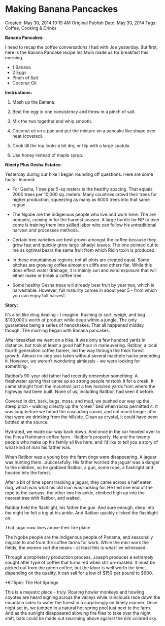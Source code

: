 # Making Banana Pancackes

Created: May 30, 2014 10:19 AM
Original Publish Date: May 30, 2014
Tags: Coffee, Cooking & Drinks

**Banana Pancakes:**

I need to recap the coffee conversations I had with Joe yesterday. But first, here is the Banana Pancake recipe his Mom made us for breakfast this morning.

- 1 Banana
- 2 Eggs
- Pinch of Salt
- Coconut Oil

**Instructions:** 

1) Mash up the Banana. 

2) Beat the egg to one consistency and throw in a pinch of salt. 

3) Mix the two together and whip smooth. 

4) Coconut oil on a pan and put the mixture on a pancake like shape over heat (covered). 

5) Cook till the top looks a bit dry, or flip with a large spatula. 

6) Use honey instead of maple syrup.

**Ninety Plus Gesha Estates:**

Yesterday during our hike I began rounding off questions. Here are some facts I learned:

- For Gesha, 1 tree per 5-sq meters is the healthy spacing. That equals 2000 trees per 10,000 sq. meters. Many countries crowd their trees for higher production, squeezing as many as 6000 trees into that same region.

- The Ngobe are the indigenous people who live and work here. The are nomadic, coming in for the harvest season. A large hurdle for NP to over come is training them into skilled labor who can follow his untraditional harvest and processes methods.

- Certain tree varieties are best grown amongst the coffee because they grow fast and quickly grow large (shady) leaves. The one pointed out to me as optimal bears the same fruit from which Ricin toxin is produced.

- In these mountainous regions, not all plots are created equal. Some pitches are growing coffee almost on cliffs and others flat. While this does effect water drainage, it is mainly sun and wind exposure that will either make or break a coffee tree.

- Some healthy Gesha trees will already bear fruit by year two, which is harvestable. However, full maturity comes in about year 5 - from which you can enjoy full harvest.

**Story:**

It’s a lot like drug dealing - I imagine. Rushing to sort, weigh, and bag $100,000’s worth of product while deep within a jungle. The only guarantees being a series of handshakes. That all happened midday though. The morning began with Banana pancakes.

After breakfast we went on a hike. It was only a few hundred yards in distance, but took at least a good half hour in maneuvering. Ratibor, a local fourth generation coffee farmer, led the way through the thick forest growth. Almost no step was taken without several machete hacks preceding it. However, we weren’t wondering aimlessly - we were looking for something.

Ratibor’s 90-year old father had recently remember something. A freshwater spring that came up so strong people mistook it for a creek. It came straight from the mountain just a few hundred yards from where the highway had been built. None of us, including Ratibor, had seen it before.

Covered in dirt, bark, bugs, moss, and mud, we pushed our way up the steep pitch - walking directly up the “creek” bed when rocks permitted it. It was long before we heard the cascading sound, and not much longer after that were we drinking from the hillside. Clean as crystal, it could have been bottled at the source.

Hydrated, we made our way back down. And once in the car headed over to the Finca Hartmann coffee farm - Ratibor’s property. He and the twenty people who make up his family all live here, and I’d like to tell you a story of what kind of man his father was.

When Ratibor was a young boy the farm dogs were disappearing. A jaguar was hunting them…successfully. His father worried the jaguar was a danger to the children, so he grabbed Ratibor, a gun, some rope, a flashlight and headed into the forest.

After a bit of time spent tracking a jaguar, they came across a half eaten dog, which was what his old man was looking for. He tied one end of the rope to the carcass, the other two his ankle, climbed high up into the nearest tree with Ratibor, and waited.

Ratibor held the flashlight, his father the gun. And sure enough, deep into the night he felt a tug at his ankle. And Ratibor quickly clicked the flashlight on.

That jugar now lives above their fire place.

The Ngobe people are the indigenous people of Panama, and seasonally migrate to and from the coffee farms for work. While the men work the fields, the women sort the beans - at least this is what I’ve witnessed.

Through a proprietary production process, Joseph produces a extremely sought after type of coffee that turns red when still un-roasted. It must be picked out from the green coffee, but the labor is well worth the time…depending on the quality, it can sell for a low of $150 per pound to $600.

*6:15pm: The Hot Springs

This is a majestic place - truly. Roaring howler monkeys and howling coyotes are heard signing across the valleys while rainclouds race down the mountain sides to water the forest in a surprisingly on timely manner. Once night set in, we jumped in a natural hot spring pool just next to the farm. And as the sunlight disappeared allowing fire flies to take over the night shift, bats could be made out swarming above against the dim colored sky.